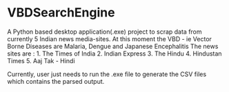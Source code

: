 # VBDSearchEngine
A Python based desktop application(.exe) project to scrap data from currently 5 Indian news media-sites.
At this moment the VBD - ie Vector Borne Diseases are Malaria, Dengue and Japanese Encephalitis
The news sites are : 
	1. The Times of India
	2. Indian Express
	3. The Hindu
	4. Hindustan Times
	5. Aaj Tak - Hindi

Currently, user just needs to run the .exe file to generate the CSV files which contains the parsed output.